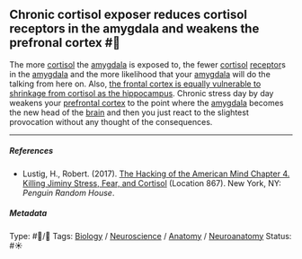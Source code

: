 ## Chronic cortisol exposer reduces cortisol receptors in the amygdala and weakens the prefronal cortex #🧠

The more [cortisol](Cortisol.md) the [amygdala](Amygdala.md) is exposed to, the fewer [cortisol](Cortisol.md) [receptor](Receptor.md)s in the [amygdala](Amygdala.md) and the more likelihood that your [amygdala](Amygdala.md) will do the talking from here on. Also, [the frontal cortex is equally vulnerable to shrinkage from cortisol as the hippocampus](The%20frontal%20cortex%20is%20equally%20vulnerable%20to%20shrinkage%20from%20cortisol%20as%20the%20hippocampus.md). Chronic stress day by day weakens your [prefrontal cortex](Prefrontal%20cortex.md) to the point where the [amygdala](Amygdala.md) becomes the new head of the [brain](Brain.md) and then you just react to the slightest provocation without any thought of the consequences.

---

##### References

* Lustig, H., Robert. (2017). [The Hacking of the American Mind Chapter 4. Killing Jiminy Stress, Fear, and Cortisol](The%20Hacking%20of%20the%20American%20Mind%20Chapter%204.%20Killing%20Jiminy%20Stress,%20Fear,%20and%20Cortisol.md) (Location 867). New York, NY: *Penguin Random House*.

##### Metadata

Type: #🔵/🔵 
Tags: [Biology]() / [Neuroscience](Neuroscience.md) / [Anatomy]() / [Neuroanatomy](Neuroanatomy.md)
Status: #☀️ 
